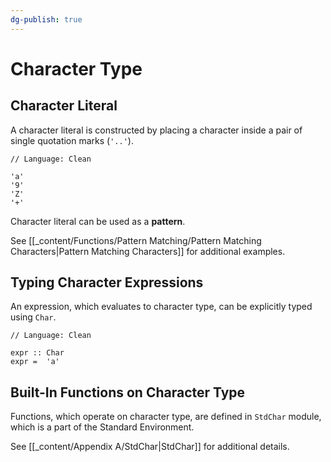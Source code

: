 ```yaml
---
dg-publish: true
---
```


# Character Type

## Character Literal

A character literal is constructed by placing a character inside a pair of single quotation marks (`'..'`).

```Clean
// Language: Clean

'a'
'9'
'Z'
'+'
```

Character literal can be used as a **pattern**.

See [[_content/Functions/Pattern Matching/Pattern Matching Characters|Pattern Matching Characters]] for additional examples.

## Typing Character Expressions

An expression, which evaluates to character type, can be explicitly typed using `Char`.

```Clean
// Language: Clean

expr :: Char
expr =  'a'
```

## Built-In Functions on Character Type

Functions, which operate on character type, are defined in `StdChar` module, which is a part of the Standard Environment.

See [[_content/Appendix A/StdChar|StdChar]] for additional details.
